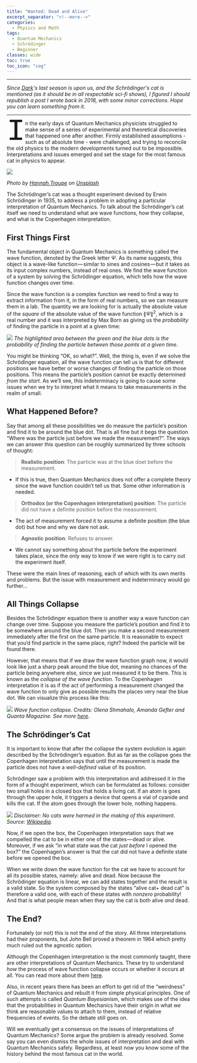 ```yaml
---
title: "Wanted: Dead and Alive"
excerpt_separator: "<!--more-->"
categories:
  - Physics and Math
tags:
  - Quantum Mechanics
  - Schrödinger
  - Beginner
classes: wide
toc: true
toc_icon: "cog"
---
```

<script type="text/x-mathjax-config">
  MathJax.Hub.Config({
    tex2jax: {
      skipTags: ['script', 'noscript', 'style', 'textarea', 'pre'],
      inlineMath: [['$','$']]
    }
  });
</script>
<script src="https://cdn.mathjax.org/mathjax/latest/MathJax.js?config=TeX-AMS-MML_HTMLorMML" type="text/javascript"></script>

---

*Since <a href="https://en.wikipedia.org/wiki/Dark_(TV_series)">Dark</a>'s last season is upon us, and the Schrödinger's cat is mentioned (as it should be in all respectable sci-fi shows), I figured I should republish a post I wrote back in 2018, with some minor corrections. Hope you can learn something from it.*

---

<p><span style="float: left; width: 0.6em; font-size: 600%; font-family: Georgia, courier; line-height: 75%;-">I</span>n the early days of Quantum Mechanics physicists struggled to make sense of a series of experimental and theoretical discoveries that happened one after another. Firmly established assumptions - such as of absolute time - were challenged, and trying to reconcile the old physics to the modern developments turned out to be impossible. Interpretations and issues emerged and set the stage for the most famous cat in physics to appear.</p>







![](/assets/images/wanted-dead-alive/black-cat.jpg)


*<span>Photo by <a href="https://unsplash.com/@htroupe?utm_source=unsplash&amp;utm_medium=referral&amp;utm_content=creditCopyText">Hannah Troupe</a> on <a href="/?utm_source=unsplash&amp;utm_medium=referral&amp;utm_content=creditCopyText">Unsplash</a></span>*


The Schrödinger’s cat was a thought experiment devised by Erwin Schrödinger in 1935, to address a problem in adopting a particular interpretation of Quantum Mechanics. To talk about the Schrödinger’s cat itself we need to understand what are wave functions, how they collapse, and what is the Copenhagen interpretation.


## First Things First

The fundamental object in Quantum Mechanics is something called the wave function, denoted by the Greek letter $\Psi$. As its name suggests, this object is a wave-like function — similar to sines and cosines — but it takes as its input complex numbers, instead of real ones. We find the wave function of a system by solving the Schrödinger equation, which tells how the wave function changes over time.

Since the wave function is a complex function we need to find a way to extract information from it, in the form of real numbers, so we can measure them in a lab. The quantity we are looking for is actually the absolute value of the *square* of the absolute value of the wave function $\| \Psi \|^{2}$, which is a real number and it was interpreted by Max Born as giving us the *probability* of finding the particle in a point at a given time:


![](/assets/images/wanted-dead-alive/prob-wave-function.png)
*The highlighted area between the green and the blue dots is the probability of finding the particle between those points at a given time.*


You might be thinking “OK, so what?”. Well, the thing is, even if we solve the Schrödinger equation, all the wave function can tell us is that for different positions we have better or worse changes of finding the particle on those positions. This means the particle’s position cannot be exactly determined *from the start*. As we’ll see, this indeterminacy is going to cause some issues when we try to interpret what it means to take measurements in the realm of small.

## What Happened Before?

Say that among all these possibilities we do measure the particle’s position and find it to be around the blue dot. That is all fine but it begs the question “Where was the particle just before we made the measurement?”. The ways we can answer this question can be roughly summarized by three schools of thought:

> **Realistic position**: The particle was at the blue doet before the measurement.

* If this is true, then Quantum Mechanics does not offer a complete theory since the wave function couldn’t tell us that. Some other information is needed.

> **Orthodox (or the Copenhagen interpretation) position**: The particle did not have a definite position before the measurement.

* The act of measurement forced it to assume a definite position (the blue dot) but how and why we dare not ask.

> **Agnostic position**: Refuses to answer.

* We cannot say something about the particle before the experiment takes place, since the only way to know if we were right is to carry out the experiment itself.

These were the main lines of reasoning, each of which with its own merits and problems. But the issue with measurement and indeterminacy would go further…

## All Things Collapse

Besides the Schrödinger equation there is another way a wave function can change over time. Suppose you measure the particle’s position and find it to be somewhere around the blue dot. Then you make a second measurement immediately after the first on the same particle. It is reasonable to expect that you‘d find particle in the same place, right? Indeed the particle will be found there.

However, that means that if we draw the wave function graph now, it would look like just a sharp peak around the blue dot, meaning no chances of the particle being anywhere else, since we just measured it to be there. This is known as the *collapse of the wave function*. To the Copenhagen interpretation it is as if the act of performing a measurement changed the wave function to only give as possible results the places very near the blue dot. We can visualize this process like this:

![](/assets/images/wanted-dead-alive/collapse.gif)
*Wave function collapse. Credits: Olena Shmahalo, Amanda Gefter and Quanta Magazine. See more <a href="https://www.quantamagazine.org/quantum-bayesianism-explained-by-its-founder-20150604/">here</a>.*

## The Schrödinger’s Cat

It is important to know that after the collapse the system evolution is again described by the Schrödinger’s equation. But as far as the collapse goes the Copenhagen interpretation says that until the measurement is made the particle does not have a *well-defined* value of its position.

Schrödinger saw a problem with this interpretation and addressed it in the form of a thought experiment, which can be formulated as follows: consider two small holes in a closed box that holds a living cat. If an atom is goes through the upper hole, it triggers a device that opens a vial of cyanide and kills the cat. If the atom goes through the lower hole, nothing happens.

![](/assets/images/wanted-dead-alive/schr-cat.png)
*Disclaimer: No cats were harmed in the making of this experiment. Source: <a href="https://en.wikipedia.org/wiki/Schr%C3%B6dinger%27s_cat">Wikipedia</a>.*

Now, if we open the box, the Copenhagen interpretation says that we compelled the cat to be in either one of the states — dead or alive. Moreover, if we ask “in what state was the cat *just before* I opened the box?” the Copenhagen’s answer is that the cat did not have a definite state before we opened the box.

When we write down the wave function for the cat we have to account for all its possible states, namely: alive and dead. Now because the Schrödinger equation is linear, we can add states together and the result is a valid state. So the system composed by the states “alive cat+ dead cat” is therefore a valid one, with each of these states with *nonzero* probability! And that is what people mean when they say the cat is both alive *and* dead.

## The End?

Fortunately (or not) this is not the end of the story. All three interpretations had their proponents, but John Bell proved a theorem in 1964 which pretty much ruled out the agnostic option.

Although the Copenhagen interpretation is the most commonly taught, there are other interpretations of Quantum Mechanics. These try to understand *how* the process of wave function collapse occurs or whether it occurs at all. You can read more about them [here](https://en.wikipedia.org/wiki/Interpretations_of_quantum_mechanics).

Also, in recent years there has been an effort to get rid of the “weirdness” of Quantum Mechanics and rebuilt it from simple physical principles. One of such attempts is called *Quantum Bayesianism*, which makes use of the idea that the probabilities in Quantum Mechanics have their origin in what *we* think are reasonable values to attach to them, instead of relative frequencies of events. So the debate still goes on.

Will we eventually get a consensus on the issues of interpretations of Quantum Mechanics? Some argue the problem is already resolved. Some say you can even dismiss the whole issues of interpretation and deal with Quantum Mechanics safely. Regardless, at least now you know some of the history behind the most famous cat in the world.
